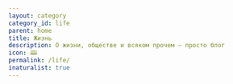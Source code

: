 ```yaml
---
layout: category
category_id: life
parent: home
title: Жизнь
description: О жизни, обществе и всяком прочем — просто блог
icon: 🕮
permalink: /life/
inaturalist: true
---
```

